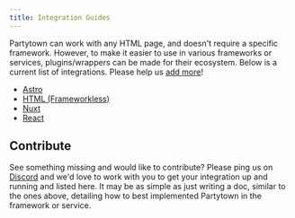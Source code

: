 ```yaml
---
title: Integration Guides
---
```


Partytown can work with any HTML page, and doesn't require a specific framework. However, to make it easier to use in various frameworks or services, plugins/wrappers can be made for their ecosystem. Below is a current list of integrations. Please help us [add more](#contribute)!

- [Astro](/astro)
- [HTML (Frameworkless)](/html)
- [Nuxt](/nuxt)
- [React](/react)

## Contribute

See something missing and would like to contribute? Please ping us on [Discord](https://discord.gg/tw5qMfgQ) and we'd love to work with you to get your integration up and running and listed here. It may be as simple as just writing a doc, similar to the ones above, detailing how to best implemented Partytown in the framework or service.
